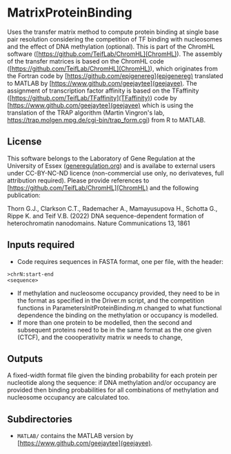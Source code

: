 # MatrixProteinBinding
Uses the transfer matrix method to compute protein binding at single base pair resolution considering the competition of TF binding with nucleosomes and the effect of DNA methylation (optional). This is part of the ChromHL software ([https://github.com/TeifLab/ChromHL](ChromHL)). The assembly of the transfer matrices is based on the ChromHL code ([https://github.com/TeifLab/ChromHL](ChromHL)), which originates from the Fortran code by [https://github.com/epigenereg](epigenereg) translated to MATLAB by [https://www.github.com/geejaytee](geejayee). The assignment of transcription factor affinity is based on the TFaffinity ([https://github.com/TeifLab/TFaffinity](TFaffinity)) code by [https://www.github.com/geejaytee](geejayee) which is using the translation of the TRAP algorithm (Martin Vingron's lab, https://trap.molgen.mpg.de/cgi-bin/trap_form.cgi) from R to MATLAB.

## License
This software belongs to the Laboratory of Gene Regulation at the University of Essex ([generegulation.org](generegulation.org)) and is availabe to external users under CC-BY-NC-ND licence (non-commercial use only, no derivateves, full attribution required). Please provide references to [https://github.com/TeifLab/ChromHL](ChromHL) and the following publication:

Thorn G.J., Clarkson C.T., Rademacher A., Mamayusupova H., Schotta G., Rippe K. and Teif V.B. (2022) DNA sequence-dependent formation of heterochromatin nanodomains. Nature Communications 13, 1861

## Inputs required
- Code requires sequences in FASTA format, one per file, with the header:
````
>chrN:start-end
<sequence>
````
- If methylation and nucleosome occupancy provided, they need to be in the format as specified in the Driver.m script, and the competition functions in ParametersInitProteinBinding.m changed to what functional dependence the binding on the methylation or occupancy is modelled.
- If more than one protein to be modelled, then the second and subsequent proteins need to be in the same format as the one given (CTCF), and the coooperativity matrix w needs to change,


## Outputs
A fixed-width format file given the binding probability for each protein per nucleotide along the sequence: if DNA methylation and/or occupancy are provided then binding probabilities for all combinations of methylation and nucleosome occupancy are calculated too.

## Subdirectories
- ```MATLAB/``` contains the  MATLAB version by [https://www.github.com/geejaytee](geejayee).
